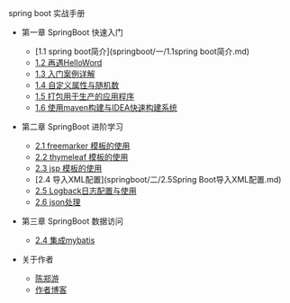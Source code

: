 spring boot 实战手册
* 第一章 SpringBoot 快速入门
    * [1.1 spring boot简介](springboot/一/1.1spring boot简介.md)
    * [1.2 再遇HelloWord](springboot/一/1.2再遇HelloWord.md)
    * [1.3 入门案例详解](springboot/一/1.3入门案例详解.md)
    * [1.4 自定义属性与随机数](springboot/一/1.4自定义属性与随机数.md)
    * [1.5 打包用于生产的应用程序](springboot/一/1.5打包用于生产的应用程序.md)
    * [1.6 使用maven构建与IDEA快速构建系统](springboot/一/1.6使用maven构建与IDEA快速构建系统.md)


* 第二章 SpringBoot 进阶学习
    * [2.1 freemarker 模板的使用](springboot/二/2.1freemarker模板的使用.md)
    * [2.2 thymeleaf 模板的使用](springboot/二/2.2thymeleaf模板的使用.md)
    * [2.3 jsp 模板的使用](springboot/二/2.3jsp模板的使用.md)
    * [2.4 导入XML配置](springboot/二/2.5Spring Boot导入XML配置.md)
    * [2.5 Logback日志配置与使用](springboot/二/2.6Logback日志配置.md)
    * [2.6 json处理]()
    
* 第三章 SpringBoot 数据访问
   * [2.4 集成mybatis](springboot/三/2.4集成mybatis.md)
    
    
    
* 关于作者  
   * [陈郑游](springboot/my/my.md)   
   * [作者博客](http://blog.csdn.net/javawebrookie)